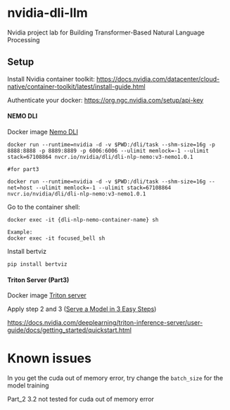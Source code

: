 # nvidia-dli-llm

Nvidia project lab for Building Transformer-Based Natural Language Processing

## Setup

Install Nvidia container toolkit: https://docs.nvidia.com/datacenter/cloud-native/container-toolkit/latest/install-guide.html

Authenticate your docker: https://org.ngc.nvidia.com/setup/api-key


#### NEMO DLI
Docker image [Nemo DLI](https://catalog.ngc.nvidia.com/orgs/nvidia/teams/dli/containers/dli-nlp-nemo)
```commandline
docker run --runtime=nvidia -d -v $PWD:/dli/task --shm-size=16g -p 8888:8888 -p 8889:8889 -p 6006:6006 --ulimit memlock=-1 --ulimit stack=67108864 nvcr.io/nvidia/dli/dli-nlp-nemo:v3-nemo1.0.1

#for part3

docker run --runtime=nvidia -d -v $PWD:/dli/task --shm-size=16g --net=host --ulimit memlock=-1 --ulimit stack=67108864 nvcr.io/nvidia/dli/dli-nlp-nemo:v3-nemo1.0.1
```

Go to the container shell:
```commandline
docker exec -it {dli-nlp-nemo-container-name} sh

Example:
docker exec -it focused_bell sh
```
Install bertviz
```commandline
pip install bertviz
```


#### Triton Server (Part3)
Docker image [Triton server ](https://github.com/triton-inference-server/server)

Apply step 2 and 3 ([Serve a Model in 3 Easy Steps](https://github.com/triton-inference-server/server?tab=readme-ov-file#serve-a-model-in-3-easy-steps))

https://docs.nvidia.com/deeplearning/triton-inference-server/user-guide/docs/getting_started/quickstart.html



# Known issues

In you get the cuda out of memory error, try change the `batch_size` for the model training

Part_2 3.2 not tested for cuda out of memory error